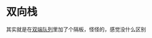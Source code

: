 # 双向栈  
其实就是在[双端队列](https://github.com/Purlemon/Data-Structures/tree/master/Queue/Dequeue)里加了个隔板，怪怪的，感觉没什么区别
